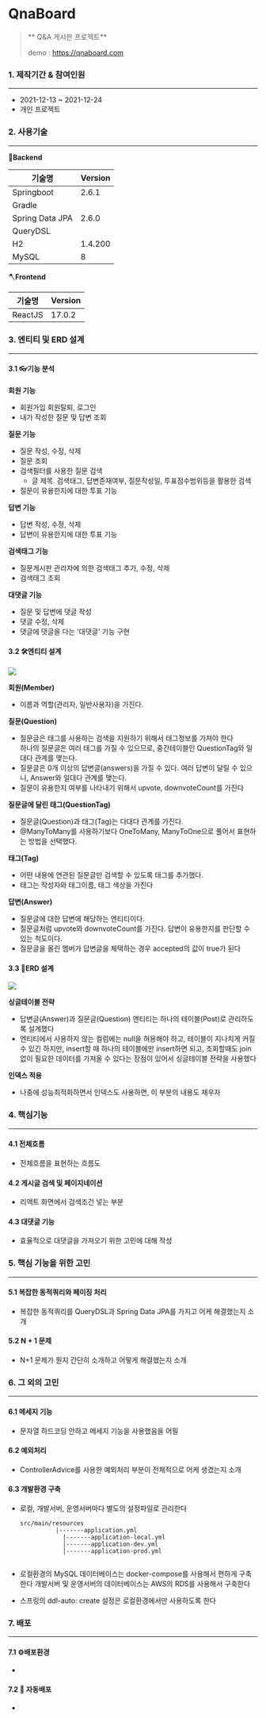 # QnaBoard

> ** Q&A 게시판 프로젝트**
>
> demo : https://qnaboard.com



### 1. 제작기간 & 참여인원

<hr/>


- 2021-12-13 ~ 2021-12-24
- 개인 프로젝트



### 2. 사용기술

<hr/>


🔨**Backend**

| 기술명          | Version |
| --------------- | ------- |
| Springboot      | 2.6.1   |
| Gradle          |         |
| Spring Data JPA | 2.6.0   |
| QueryDSL        |         |
| H2              | 1.4.200 |
| MySQL           | 8       |

🪓**Frontend**

| 기술명  | Version |
| ------- | ------- |
| ReactJS | 17.0.2  |



### 3. 엔티티 및 ERD 설계

<hr/>

#### 3.1 👓기능 분석

**회원 기능**

- 회원가입 회원탈퇴, 로그인
- 내가 작성한 질문 및 답변 조회

**질문 기능**

- 질문 작성, 수정, 삭제
- 질문 조회
- 검색필터를 사용한 질문 검색
  - 글 제목. 검색태그, 답변존재여부, 질문작성일, 투표점수범위등을 활용한 검색
- 질문이 유용한지에 대한 투표 기능

**답변 기능**

- 답변 작성, 수정, 삭제
- 답변이 유용한지에 대한 투표 기능

**검색태그 기능**

- 질문게시판 관리자에 의한 검색태그 추가, 수정, 삭제
- 검색태그 조회

**대댓글 기능**

- 질문 및 답변에 댓글 작성
- 댓글 수정, 삭제
- 댓글에 댓글을 다는 '대댓글' 기능 구현



#### 3.2 🛠엔티티 설계

![](https://i.imgur.com/MxrEXji.png)

**회원(Member)**

- 이름과 역할(관리자, 일반사용자)을 가진다.

**질문(Question)**

- 질문글은 태그를 사용하는 검색을 지원하기 위해서 태그정보를 가져야 한다  
  하나의 질문글은 여러 태그를 가질 수 있으므로, 중간테이블인 QuestionTag와 일대다 관계를 맺는다.
- 질문글은 0개 이상의 답변글(answers)을 가질 수 있다.
  여러 답변이 달릴 수 있으니, Answer와 일대다 관계를 맺는다.
- 질문이 유용한지 여부를 나타내기 위해서 upvote, downvoteCount를 가진다

**질문글에 달린 태그(QuestionTag)**

- 질문글(Question)과 태그(Tag)는 다대다 관계를 가진다.
- @ManyToMany를 사용하기보다 OneToMany, ManyToOne으로 풀어서 표현하는 방법을 선택했다.

**태그(Tag)**

- 어떤 내용에 연관된 질문글만 검색할 수 있도록 태그를 추가했다.
- 태그는 작성자와 태그이름, 태그 색상을 가진다

**답변(Answer)**

- 질문글에 대한 답변에 해당하는 엔티티이다.
- 질문글처럼 upvote와 downvoteCount를 가진다. 답변이 유용한지를 판단할 수 있는 척도이다.
- 질문글을 올린 멤버가 답변글을 체택하는 경우 accepted의 값이 true가 된다



#### 3.3 🧰ERD 설계

![](https://i.imgur.com/SIyhe2i.png)

**싱글테이블 전략**

- 답변글(Answer)과 질문글(Question) 엔티티는 하나의 테이블(Post)로 관리하도록 설계했다
- 엔티티에서 사용하지 않는 컬럼에는 null을 허용해야 하고, 테이블이 지나치게 커질 수 있긴 하지만, insert할 때 하나의 테이블에만 insert하면 되고, 조회할때도 join없이 필요한 데이터를 가져올 수 있다는 장점이 있어서 싱글테이블 전략을 사용했다

**인덱스 적용**

- 나중에 성능최적화하면서 인덱스도 사용하면, 이 부분의 내용도 채우자



### 4. 핵심기능

<hr/>


#### 4.1 전체흐름

- 전체흐름을 표현하는 흐름도

#### 4.2 게시글 검색 및 페이지네이션

- 리액트 화면에서 검색조건 넣는 부분

#### 4.3 대댓글 기능

- 효율적으로 대댓글을 가져오기 위한 고민에 대해 작성



### 5. 핵심 기능을 위한 고민

<hr/>


#### 5.1 복잡한 동적쿼리와 페이징 처리

- 복잡한 동적쿼리를 QueryDSL과 Spring Data JPA를 가지고 어케 해결했는지 소개

#### 5.2 N + 1 문제

- N+1 문제가 뭔지 간단히 소개하고 어떻게 해결했는지 소개



### 6. 그 외의 고민

<hr/>

#### 6.1 메세지 기능

- 문자열 하드코딩 안하고 메세지 기능을 사용했음을 어필

#### 6.2 예외처리

- ControllerAdvice를 사용한 예외처리 부분이 전체적으로 어케 생겼는지 소개

#### 6.3 개발환경 구축

- 로컬, 개발서버, 운영서버마다 별도의 설정파일로 관리한다

  ```
  src/main/resources
  			|-------application.yml
              |-------application-local.yml
              |-------application-dev.yml
              |-------application-prod.yml
  				
  ```

- 로컬환경의 MySQL 데이터베이스는 docker-compose를 사용해서 편하게 구축한다
  개발서버 및 운영서버의 데이터베이스는 AWS의 RDS를 사용해서 구축한다

- 스프링의 ddl-auto: create 설정은 로컬환경에서만 사용하도록 한다

### 7. 배포

<hr/>

#### 7.1 ⚙배포환경

- 

#### 7.2 🧵 자동배포

- 